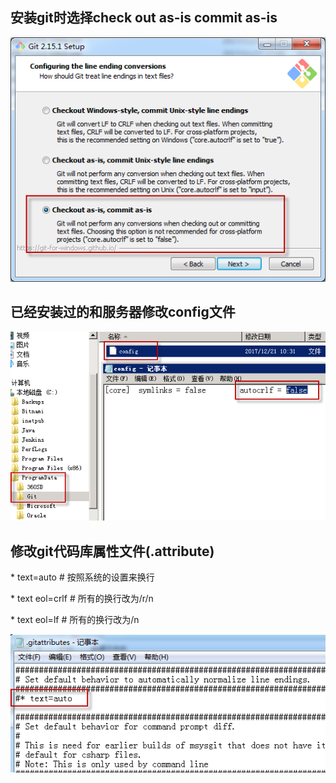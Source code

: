 ## 安装git时选择check out as-is commit as-is
![安装Git时选择不自动改变换行](./img/Git换行问题-1.安装Git时选择不自动改变换行.png)

## 已经安装过的和服务器修改config文件
![服务器设置不自动改变换行符](./img/Git换行问题-2.服务器设置不自动改变换行符.png)

## 修改git代码库属性文件(.attribute)

\* text=auto # 按照系统的设置来换行

\* text eol=crlf # 所有的换行改为/r/n

\* text eol=lf # 所有的换行改为/n

![去掉text自动改换行的属性](./img/Git换行问题-3.去掉text自动改换行的属性.png)
